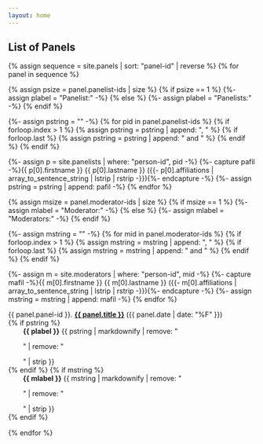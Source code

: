 ```yaml
---
layout: home
---
```

## List of Panels

<dl>
{% assign sequence = site.panels | sort: "panel-id" | reverse %}
{% for panel in sequence %}


{% assign psize = panel.panelist-ids | size %}
{% if psize == 1 %}
  {%- assign plabel = "Panelist:" -%}
{% else %}
  {%- assign plabel = "Panelists:" -%}
{% endif %}

{%- assign pstring = "" -%}
{% for pid in panel.panelist-ids %}
  {% if forloop.index > 1 %}
    {% assign pstring = pstring | append: ", " %}
    {% if forloop.last %}
      {% assign pstring = pstring | append: " and " %}
    {% endif %}
  {% endif %}

  {%- assign p = site.panelists | where: "person-id", pid -%}
  {%- capture pafil -%}{{ p[0].firstname }} {{ p[0].lastname }} ({{- p[0].affiliations | array_to_sentence_string | lstrip | rstrip -}}){%- endcapture -%}
  {%- assign pstring = pstring | append: pafil -%}
{% endfor %}

{% assign msize = panel.moderator-ids | size %}
{% if msize == 1 %}
  {%- assign mlabel = "Moderator:" -%}
{% else %}
  {%- assign mlabel = "Moderators:" -%}
{% endif %}

{%- assign mstring = "" -%}
{% for mid in panel.moderator-ids %}
  {% if forloop.index > 1 %}
    {% assign mstring = mstring | append: ", " %}
    {% if forloop.last %}
      {% assign mstring = mstring | append: " and " %}
    {% endif %}
  {% endif %}

  {%- assign m = site.moderators | where: "person-id", mid -%}
  {%- capture mafil -%}{{ m[0].firstname }} {{ m[0].lastname }} ({{- m[0].affiliations | array_to_sentence_string | lstrip | rstrip -}}){%- endcapture -%}
  {%- assign mstring = mstring | append: mafil -%}
{% endfor %}

<section style="margin-bottom: 15px">
  <dt>{{ panel.panel-id }}. 
      <strong><a href="{{ site.baseurl }}{{ panel.url }}">{{ panel.title }}</a></strong> ({{ panel.date | date: "%F" }})
  </dt> 
    {% if pstring %}
	<dd style="margin-left: 30px"><strong>{{ plabel }}</strong> {{ pstring | markdownify | remove: "<p>" | remove: "</p>" | strip }}
      </dd>
    {% endif %}
    {% if mstring %}
	<dd style="margin-left: 30px"><strong>{{ mlabel }}</strong> {{ mstring | markdownify | remove: "<p>" | remove: "</p>" | strip }}
      </dd>
    {% endif %}
</section>
{% endfor %}
</dl>

